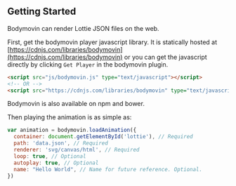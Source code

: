 ## Getting Started
Bodymovin can render Lottie JSON files on the web.

First, get the bodymovin player javascript library. It is statically hosted at [https://cdnjs.com/libraries/bodymovin](https://cdnjs.com/libraries/bodymovin) or you can get the javascript directly by clicking `Get Player` in the bodymovin plugin.

```html
<script src="js/bodymovin.js" type="text/javascript"></script>
<!-- OR -->
<script src="https://cdnjs.com/libraries/bodymovin" type="text/javascript"></script>
```

Bodymovin is also available on npm and bower.

Then playing the animation is as simple as:
```javascript
var animation = bodymovin.loadAnimation({
  container: document.getElementById('lottie'), // Required
  path: 'data.json', // Required
  renderer: 'svg/canvas/html', // Required
  loop: true, // Optional
  autoplay: true, // Optional
  name: "Hello World", // Name for future reference. Optional.
})
```